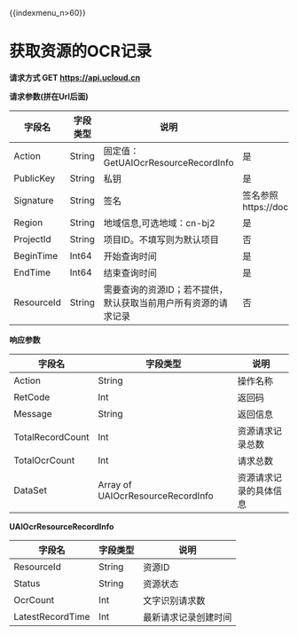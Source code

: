 {{indexmenu_n>60}}

# 获取资源的OCR记录

**请求方式 GET https://api.ucloud.cn**

**请求参数(拼在Url后面)**

| 字段名 | 字段类型 | 说明 | 是否必须 |
| ------ | -------- | ---- | -------- |
| Action | String | 固定值：GetUAIOcrResourceRecordInfo | 是 |
| PublicKey | String | 私钥 | 是 |
| Signature | String | 签名 | 签名参照https://docs.ucloud.cn/api/summary/signature |
| Region | String | 地域信息,可选地域：cn-bj2 | 是 |
| ProjectId | String | 项目ID。不填写则为默认项目 | 否 |
| BeginTime | Int64 | 开始查询时间 | 是 |
| EndTime | Int64 | 结束查询时间 | 是 |
| ResourceId | String | 需要查询的资源ID；若不提供，默认获取当前用户所有资源的请求记录 | 否 |

**响应参数**

| 字段名 | 字段类型 | 说明 |
| ------ | -------- | ---- |
| Action | String | 操作名称 |
| RetCode | Int | 返回码|
| Message | String | 返回信息 |
| TotalRecordCount | Int | 资源请求记录总数 |
| TotalOcrCount | Int | 请求总数 |
| DataSet | Array of UAIOcrResourceRecordInfo | 资源请求记录的具体信息 |

**UAIOcrResourceRecordInfo**

| 字段名 | 字段类型 | 说明 |
| ------ | -------- | ---- |
| ResourceId | String | 资源ID |
| Status | String | 资源状态 |
| OcrCount | Int | 文字识别请求数 |
| LatestRecordTime | Int | 最新请求记录创建时间 |

